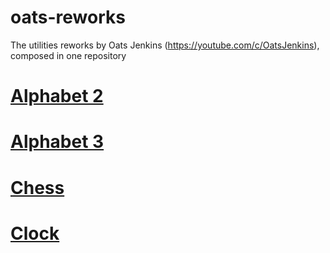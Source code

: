 # oats-reworks
The utilities reworks by Oats Jenkins (https://youtube.com/c/OatsJenkins), composed in one repository

# [Alphabet 2](Alphabet%202)

# [Alphabet 3](Alphabet%203)

# [Chess](Chess%202)

# [Clock](Clock%202)
